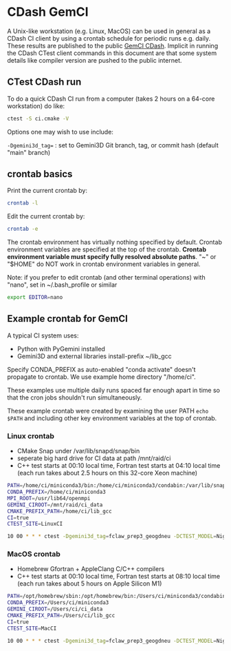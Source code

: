 # CDash GemCI

A Unix-like workstation (e.g. Linux, MacOS) can be used in general as a CDash CI client by using a crontab schedule for periodic runs e.g. daily.
These results are published to the public
[GemCI CDash](https://my.cdash.org/index.php?subproject=python&project=GemCI).
Implicit in running the CDash CTest client commands in this document are that some system details like compiler version are pushed to the public internet.

## CTest CDash run

To do a quick CDash CI run from a computer (takes 2 hours on a 64-core workstation) do like:

```sh
ctest -S ci.cmake -V
```

Options one may wish to use include:

`-Dgemini3d_tag=`
: set to Gemini3D Git branch, tag, or commit hash (default "main" branch)

## crontab basics

Print the current crontab by:

```sh
crontab -l
```

Edit the current crontab by:

```sh
crontab -e
```

The crontab environment has virtually nothing specified by default.
Crontab environment variables are specified at the top of the crontab.
**Crontab environment variable must specify fully resolved absolute paths**.
"~" or "$HOME" do NOT work in crontab environment variables in general.

Note: if you prefer to edit crontab (and other terminal operations) with "nano", set in ~/.bash_profile or similar

```sh
export EDITOR=nano
```

## Example crontab for GemCI

A typical CI system uses:

* Python with PyGemini installed
* Gemini3D and external libraries install-prefix ~/lib_gcc

Specify CONDA_PREFIX as auto-enabled "conda activate" doesn't propagate to crontab.
We use example home directory "/home/ci".

These examples use multiple daily runs spaced far enough apart in time so that the cron jobs shouldn't run simultaneously.

These example crontab were created by examining the user PATH `echo $PATH` and including other key environment variables at the top of crontab.

### Linux crontab

* CMake Snap under /var/lib/snapd/snap/bin
* seperate big hard drive for CI data at path /mnt/raid/ci
* C++ test starts at 00:10 local time, Fortran test starts at 04:10 local time (each run takes about 2.5 hours on this 32-core Xeon machine)

```sh
PATH=/home/ci/miniconda3/bin:/home/ci/miniconda3/condabin:/var/lib/snapd/snap/bin:/usr/share/Modules/bin:/usr/local/bin:/usr/bin:/usr/local/sbin:/usr/sbin
CONDA_PREFIX=/home/ci/miniconda3
MPI_ROOT=/usr/lib64/openmpi
GEMINI_CIROOT=/mnt/raid/ci_data
CMAKE_PREFIX_PATH=/home/ci/lib_gcc
CI=true
CTEST_SITE=LinuxCI

10 00 * * * ctest -Dgemini3d_tag=fclaw_prep3_geogdneu -DCTEST_MODEL=Nightly -S $HOME/code/gemci/ci.cmake -V
```

### MacOS crontab

* Homebrew Gfortran + AppleClang C/C++ compilers
* C++ test starts at 00:10 local time, Fortran test starts at 08:10 local time (each run takes about 5 hours on Apple Silicon M1)

```sh
PATH=/opt/homebrew/sbin:/opt/homebrew/bin:/Users/ci/miniconda3/condabin:/usr/local/bin:/usr/bin:/bin:/usr/sbin:/sbin:/Library/Apple/usr/bin
CONDA_PREFIX=/Users/ci/miniconda3
GEMINI_CIROOT=/Users/ci/ci_data
CMAKE_PREFIX_PATH=/Users/ci/lib_gcc
CI=true
CTEST_SITE=MacCI

10 00 * * * ctest -Dgemini3d_tag=fclaw_prep3_geogdneu -DCTEST_MODEL=Nightly -S $HOME/code/gemci/ci.cmake -V
```
